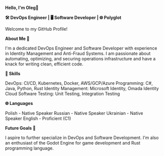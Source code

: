 **Hello, I'm Oleg👋**

**🛠️ DevOps Engineer | 🖥️ Software Developer | 🌐 Polyglot**

Welcome to my GitHub Profile!

**About Me 📝**

I'm a dedicated DevOps Engineer and Software Developer with experience in Identity Management and Anti-Fraud Systems. I am passionate about automating, optimizing, and securing operations infrastructure and have a knack for writing clean, efficient code.

**📌 Skills**

DevOps: CI/CD, Kubernetes, Docker, AWS/GCP/Azure
Programming: C#, Java, Python, Rust
Identity Management: Microsoft Identity, Omada Identity Cloud
Software Testing: Unit Testing, Integration Testing

**🌐 Languages**

Polish - Native Speaker
Russian - Native Speaker
Ukrainian - Native Speaker
English - Proficient (C1)

**Future Goals 🎯**

I aspire to further specialize in DevOps and Software Development. I'm also an enthusiast of the Godot Engine for game development and Rust programming language.
